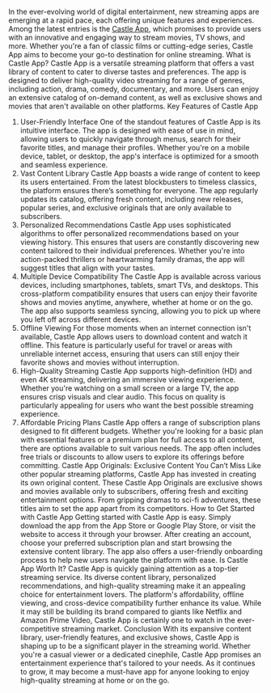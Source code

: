 

In the ever-evolving world of digital entertainment, new streaming apps are emerging at a rapid pace, each offering unique features and experiences. Among the latest entries is the <a href="https://castlemodapk.app">Castle App</a>, which promises to provide users with an innovative and engaging way to stream movies, TV shows, and more. Whether you're a fan of classic films or cutting-edge series, Castle App aims to become your go-to destination for online streaming.
What is Castle App?
Castle App is a versatile streaming platform that offers a vast library of content to cater to diverse tastes and preferences. The app is designed to deliver high-quality video streaming for a range of genres, including action, drama, comedy, documentary, and more. Users can enjoy an extensive catalog of on-demand content, as well as exclusive shows and movies that aren't available on other platforms.
Key Features of Castle App

1. User-Friendly Interface
One of the standout features of Castle App is its intuitive interface. The app is designed with ease of use in mind, allowing users to quickly navigate through menus, search for their favorite titles, and manage their profiles. Whether you're on a mobile device, tablet, or desktop, the app's interface is optimized for a smooth and seamless experience.
2. Vast Content Library
Castle App boasts a wide range of content to keep its users entertained. From the latest blockbusters to timeless classics, the platform ensures there’s something for everyone. The app regularly updates its catalog, offering fresh content, including new releases, popular series, and exclusive originals that are only available to subscribers.
3. Personalized Recommendations
Castle App uses sophisticated algorithms to offer personalized recommendations based on your viewing history. This ensures that users are constantly discovering new content tailored to their individual preferences. Whether you're into action-packed thrillers or heartwarming family dramas, the app will suggest titles that align with your tastes.
4. Multiple Device Compatibility
The Castle App is available across various devices, including smartphones, tablets, smart TVs, and desktops. This cross-platform compatibility ensures that users can enjoy their favorite shows and movies anytime, anywhere, whether at home or on the go. The app also supports seamless syncing, allowing you to pick up where you left off across different devices.
5. Offline Viewing
For those moments when an internet connection isn't available, Castle App allows users to download content and watch it offline. This feature is particularly useful for travel or areas with unreliable internet access, ensuring that users can still enjoy their favorite shows and movies without interruption.
6. High-Quality Streaming
Castle App supports high-definition (HD) and even 4K streaming, delivering an immersive viewing experience. Whether you're watching on a small screen or a large TV, the app ensures crisp visuals and clear audio. This focus on quality is particularly appealing for users who want the best possible streaming experience.
7. Affordable Pricing Plans
Castle App offers a range of subscription plans designed to fit different budgets. Whether you're looking for a basic plan with essential features or a premium plan for full access to all content, there are options available to suit various needs. The app often includes free trials or discounts to allow users to explore its offerings before committing.
Castle App Originals: Exclusive Content You Can’t Miss
Like other popular streaming platforms, Castle App has invested in creating its own original content. These Castle App Originals are exclusive shows and movies available only to subscribers, offering fresh and exciting entertainment options. From gripping dramas to sci-fi adventures, these titles aim to set the app apart from its competitors.
How to Get Started with Castle App
Getting started with Castle App is easy. Simply download the app from the App Store or Google Play Store, or visit the website to access it through your browser. After creating an account, choose your preferred subscription plan and start browsing the extensive content library. The app also offers a user-friendly onboarding process to help new users navigate the platform with ease.
Is Castle App Worth It?
Castle App is quickly gaining attention as a top-tier streaming service. Its diverse content library, personalized recommendations, and high-quality streaming make it an appealing choice for entertainment lovers. The platform's affordability, offline viewing, and cross-device compatibility further enhance its value. While it may still be building its brand compared to giants like Netflix and Amazon Prime Video, Castle App is certainly one to watch in the ever-competitive streaming market.
Conclusion
With its expansive content library, user-friendly features, and exclusive shows, Castle App is shaping up to be a significant player in the streaming world. Whether you're a casual viewer or a dedicated cinephile, Castle App promises an entertainment experience that's tailored to your needs. As it continues to grow, it may become a must-have app for anyone looking to enjoy high-quality streaming at home or on the go.
